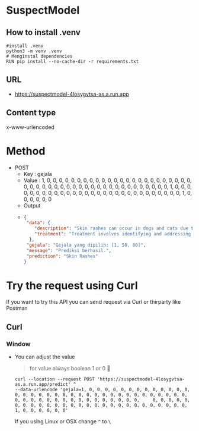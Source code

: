 # SuspectModel

## How to install .venv
```
#install .venv
python3 -m venv .venv
# Menginstal dependencies
RUN pip install --no-cache-dir -r requirements.txt
```

## URL
- https://suspectmodel-4losygvtsa-as.a.run.app

## Content type 
x-www-urlencoded

# Method
  - POST
    - Key : gejala
    - Value : 1, 0, 0, 0, 0, 0, 0, 0, 0, 0, 0, 0, 0, 0, 0, 0, 0, 0, 0, 0, 0, 0, 0, 0, 0, 0, 0, 0, 0, 0, 0, 0, 0, 0, 0, 0, 0, 0, 0, 0, 0, 0, 0, 0, 0, 0, 0, 0, 0, 1, 0, 0, 0, 0, 0, 0, 0, 0, 0, 0, 0, 0, 0, 0, 0, 0, 0, 0, 0, 0, 0, 0, 0, 0, 0, 0, 0, 0, 0, 1, 0, 0, 0, 0, 0, 0
    - Output
    - ```json
      {
       "data": {
          "description": "Skin rashes can occur in dogs and cats due to various causes, including allergies, infections, or parasites. Symptoms may include redness, itching, and                                 changes in skin texture.",
          "treatment": "Treatment involves identifying and addressing the underlying cause, along with medications to alleviate symptoms."
        },
       "gejala": "Gejala yang dipilih: [1, 50, 80]",
       "message": "Prediksi berhasil.",
       "prediction": "Skin Rashes"
      }
      ```
# Try the request using Curl
If you want to try this API you can send request via Curl or thirparty like Postman
## Curl
  ### Window
  - You can adjust the value
    > for value always boolean 1 or 0 👀
    ```
    curl --location --request POST 'https://suspectmodel-4losygvtsa-as.a.run.app/predict' ^
    --data-urlencode 'gejala=1, 0, 0, 0, 0, 0, 0, 0, 0, 0, 0, 0, 0, 0, 0, 0, 0, 0, 0, 0, 0, 0, 0, 0, 0, 0, 0, 0, 0, 0, 0, 0, 0, 0, 0, 0, 0, 0, 0, 0, 0, 0, 0, 0, 0, 0, 0, 0, 0, 0, 0, 0,     0, 0, 0, 0, 0, 0, 0, 0, 0, 0, 0, 0, 0, 0, 0, 0, 0, 0, 0, 0, 0, 0, 0, 0, 0, 0, 0, 1, 0, 0, 0, 0, 0, 0'
    ```
    If you using Linux or OSX change `^` to `\`

